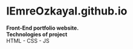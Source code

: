 # IEmreOzkayaI.github.io
<b>Front-End portfolio website.</b></br>
<b>Technologies of project</b> </br></hr>
HTML - CSS - JS
